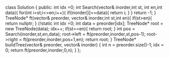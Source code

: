 class Solution {
public:
int idx =0;
int Search(vector<int>& inorder,int st, int en,int data){
for(int i=st;i<=en;i++){
if(inorder[i]==data){
return i;
}
}
return -1;
}
TreeNode* ft(vector<int>& preorder, vector<int>& inorder,int st,int en){
if(st>en){
return nullptr;
}
//static int idx =0;
int data = preorder[idx];
TreeNode* root = new TreeNode(data);
idx++;
if(st==en){
return root;
}
int pos = Search(inorder,st,en,data);
root->left  = ft(preorder,inorder,st,pos-1);
root->right = ft(preorder,inorder,pos+1,en);
return root;
}
TreeNode* buildTree(vector<int>& preorder, vector<int>& inorder) {
int n = preorder.size()-1;
idx = 0;
return ft(preorder,inorder,0,n);
}
};